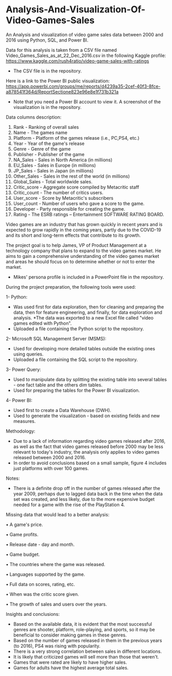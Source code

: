 # Analysis-And-Visualization-Of-Video-Games-Sales
An Analysis and visualization of video game sales data between 2000 and 2016 using Python, SQL, and Power BI.

Data for this analysis is taken from a CSV file named Video_Games_Sales_as_at_22_Dec_2016.csv in the following Kaggle profile:
https://www.kaggle.com/rush4ratio/video-game-sales-with-ratings

* The CSV file is in the repository.

Here is a link to the Power BI public visualization:
https://app.powerbi.com/groups/me/reports/d4239a35-2cef-40f3-8fce-a878541f364d/ReportSectione823e96e8e1f731b321a

* Note that you need a Power BI account to view it. A screenshot of the visualization is in the repository.


Data columns description:

1. 	Rank - Ranking of overall sales
2.	 Name - The games name
3.	 Platform - Platform of the games release (i.e., PC,PS4, etc.)
4.	 Year - Year of the game's release
5.	 Genre - Genre of the game
6.	 Publisher - Publisher of the game
7.	 NA_Sales - Sales in North America (in millions)
8.	 EU_Sales - Sales in Europe (in millions)
9.	 JP_Sales - Sales in Japan (in millions)
10. Other_Sales - Sales in the rest of the world (in millions)
11. Global_Sales - Total worldwide sales.
12. Critic_score - Aggregate score compiled by Metacritic staff
13. Critic_count - The number of critics users.
14. User_score - Score by Metacritic's subscribers
15. User_count - Number of users who gave a score to the game.
16. Developer - Party responsible for creating the game.
17. Rating - The ESRB ratings – Entertainment SOFTWARE RATING BOARD.




Video games are an industry that has grown quickly in recent years and is expected to grow rapidly in the coming years, partly due to the COVID-19 and its short and long-term effects that contribute to its growth.

The project goal is to help James, VP of Product Management at a technology company that plans to expand to the video games market. He aims to gain a comprehensive understanding of the video games market and areas he should focus on to determine whether or not to enter the market.

* Mikes' persona profile is included in a PowerPoint file in the repository.

During the project preparation, the following tools were used:

1- Python:

* Was used first for data exploration, then for cleaning and preparing the data, then for feature engineering, and finally, for data exploration and analysis.
*The data was exported to a new Excel file called "video games edited with Python".
* Uploaded a file containing the Python script to the repository.
   
2- Microsoft SQL Management Server (MSMS):

* Used for developing more detailed tables outside the existing ones using queries.
* Uploaded a file containing the SQL script to the repository.


3- Power Query:

* Used to manipulate data by splitting the existing table into several tables - one fact table and the others dim tables.
* Used for preparing the tables for the Power BI visualization.

4- Power BI:

* Used first to create a Data Warehouse (DWH).
* Used to generate the visualization - based on existing fields and new measures.




Methodology:

* Due to a lack of information regarding video games released after 2016, as well as the fact that video games released before 2000 may be less relevant to today's industry, the analysis only applies to video games released between 2000 and 2016.
* In order to avoid conclusions based on a small sample, figure 4 includes just platforms with over 100 games.




Notes:

* There is a definite drop off in the number of games released after the year 2009, perhaps due to lagged data back in the time when the data set was created, and less likely, due   to the more expensive budget needed for a game with the rise of the PlayStation 4.




Missing data that would lead to a better analysis:

•	A game's price.

•	Game profits.

•	Release date - day and month.

•	Game budget.

•	The countries where  the game was released.

•	Languages supported by the game.

•	Full data on scores, rating, etc.

•	When was the critic score given.

•	The growth of sales and users over the years.





Insights and conclusions:

* Based on the available data, it is evident that the most successful genres are shooter, platform, role-playing, and sports, so it may be beneficial to consider making games in     these genres.
* Based on the number of games released in them in the previous years (to 2016), PS4 was rising with popularity.
* There is a very strong correlation between sales in different locations.
* It is likely that criticized games will sell more than those that weren't.
* Games that were rated are likely to have higher sales.
* Games for adults have the highest average total sales.

